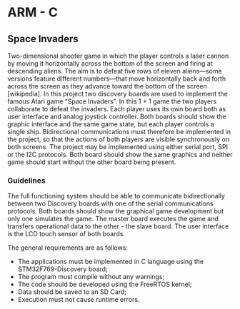 # ARM - C 
## Space Invaders 
Two-dimensional shooter game in which the player controls a laser cannon by moving it horizontally across the bottom of the screen and firing at descending aliens. The aim is to defeat five rows of eleven aliens—some versions feature different numbers—that move horizontally back and forth across the screen as they advance toward the bottom of the screen [wikipedia]. In this project two  discovery boards are used to implement the famous Atari game “Space Invaders”. In this 1 + 1 game the two players collaborate to defeat the invaders. Each player uses its own board both as user interface and analog joystick controller.  Both boards should show the graphic interface and the same game state, but each player controls a single ship. Bidirectional communications must therefore be implemented in the project, so that the actions of both players are visible synchronously on both screens. The project may be implemented using either serial port, SPI or the I2C protocols. Both board should show the same graphics and neither game should start without the other board being present.


### Guidelines

The full functioning system should be able to communicate bidirectionally between two Discovery boards with one of the serial communications protocols. Both boards should show the graphical game development but only one simulates the game. The master board executes the game and transfers operational data to the other - the slave board.  The user interface is the LCD touch sensor of both boards.

The general requirements are as follows:

 - The applications must be implemented in C language using the STM32F769-Discovery board;
 - The program must compile without any warnings;
 - The code should be developed using the FreeRTOS kernel;
 - Data should be saved to an SD Card;
 - Execution must not cause runtime errors.

